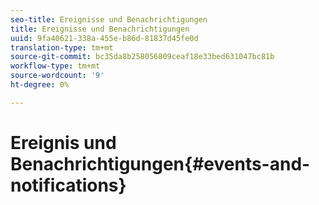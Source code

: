 ```yaml
---
seo-title: Ereignisse und Benachrichtigungen
title: Ereignisse und Benachrichtigungen
uuid: 9fa40621-338a-455e-b86d-81837d45fe0d
translation-type: tm+mt
source-git-commit: bc35da8b258056809ceaf18e33bed631047bc81b
workflow-type: tm+mt
source-wordcount: '9'
ht-degree: 0%

---
```



# Ereignis und Benachrichtigungen{#events-and-notifications}


